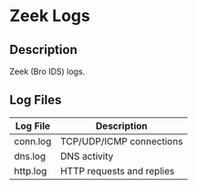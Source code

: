 # Zeek Logs

## Description
Zeek (Bro IDS) logs.

## Log Files

|Log File| Description  |
|--|--|
| conn.log |TCP/UDP/ICMP connections  |
| dns.log | DNS activity |
| http.log | HTTP requests and replies |
	
